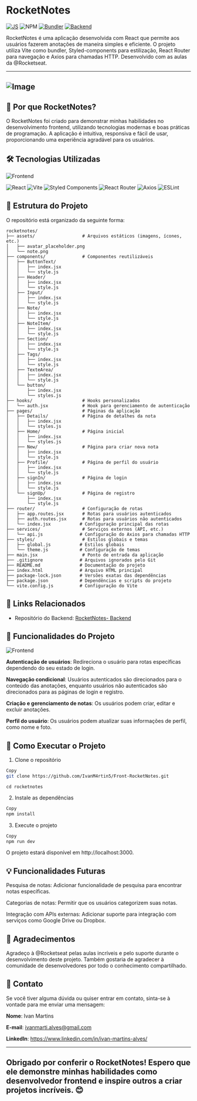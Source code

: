# RocketNotes

[![JS](https://img.shields.io/badge/logo-javascript-blue?logo=javascript)](JavaScript)
![NPM](https://img.shields.io/npm/v/npm.svg?logo=nodedotjs)
[![Bundler](https://img.shields.io/badge/Bundler-Vite-B73BFE?logo=vite)](https://vitejs.dev/)
[![Backend](https://img.shields.io/badge/Backend-Node.js-339933?logo=node.js)](https://nodejs.org/)


RocketNotes é uma aplicação desenvolvida com React que permite aos usuários fazerem anotações de maneira simples e eficiente. O projeto utiliza Vite como bundler, Styled-components para estilização, React Router para navegação e Axios para chamadas HTTP. Desenvolvido com as aulas da @Rocketseat.

---
![Image](https://github.com/IvanM4rtin5/Front-RocketNotes/blob/main/src/assets/note.png)
---

## 🚀 Por que RocketNotes?
O RocketNotes foi criado para demonstrar minhas habilidades no desenvolvimento frontend, utilizando tecnologias modernas e boas práticas de programação. A aplicação é intuitiva, responsiva e fácil de usar, proporcionando uma experiência agradável para os usuários.

## 🛠️ Tecnologias Utilizadas
![Frontend](https://img.shields.io/badge/Frontend-React-61DAFB?logo=react)

<div align="left"> <img src="https://img.shields.io/badge/React-18.x-61DAFB?logo=react" alt="React" /> <img src="https://img.shields.io/badge/Vite-4.x-B73BFE?logo=vite" alt="Vite" /> <img src="https://img.shields.io/badge/Styled%20Components-5.x-DB7093?logo=styled-components" alt="Styled Components" /> <img src="https://img.shields.io/badge/React%20Router-6.x-CA4245?logo=react-router" alt="React Router" /> <img src="https://img.shields.io/badge/Axios-1.x-5A29E4?logo=axios" alt="Axios" /> <img src="https://img.shields.io/badge/ESLint-8.x-4B32C3?logo=eslint" alt="ESLint" /> </div>

## 📂 Estrutura do Projeto

O repositório está organizado da seguinte forma:

```Copy
rocketnotes/
├── assets/                  # Arquivos estáticos (imagens, ícones, etc.)
│   ├── avatar_placeholder.png
│   └── note.png
├── components/              # Componentes reutilizáveis
│   ├── ButtonText/
│   │   ├── index.jsx
│   │   └── style.js
│   ├── Header/
│   │   ├── index.jsx
│   │   └── style.js
│   ├── Input/
│   │   ├── index.jsx
│   │   └── style.js
│   ├── Note/
│   │   ├── index.jsx
│   │   └── style.js
│   ├── NoteItem/
│   │   ├── index.jsx
│   │   └── style.js
│   ├── Section/
│   │   ├── index.jsx
│   │   └── style.js
│   ├── Tags/
│   │   ├── index.jsx
│   │   └── style.js
│   ├── TexteArea/
│   │   ├── index.jsx
│   │   └── style.js
│   └── button/
│       ├── index.jsx
│       └── styles.js
├── hooks/                   # Hooks personalizados
│   └── auth.jsx             # Hook para gerenciamento de autenticação
├── pages/                   # Páginas da aplicação
│   ├── Details/             # Página de detalhes da nota
│   │   ├── index.jsx
│   │   └── styles.js
│   ├── Home/                # Página inicial
│   │   ├── index.jsx
│   │   └── styles.js
│   ├── New/                 # Página para criar nova nota
│   │   ├── index.jsx
│   │   └── style.js
│   ├── Profile/             # Página de perfil do usuário
│   │   ├── index.jsx
│   │   └── style.js
│   ├── signIn/              # Página de login
│   │   ├── index.jsx
│   │   └── style.js
│   └── signUp/              # Página de registro
│       ├── index.jsx
│       └── style.js
├── router/                  # Configuração de rotas
│   ├── app.routes.jsx       # Rotas para usuários autenticados
│   ├── auth.routes.jsx      # Rotas para usuários não autenticados
│   └── index.jsx           # Configuração principal das rotas
├── services/                # Serviços externos (API, etc.)
│   └── api.js              # Configuração do Axios para chamadas HTTP
├── styles/                  # Estilos globais e temas
│   ├── global.js           # Estilos globais
│   └── theme.js            # Configuração de temas
├── main.jsx                 # Ponto de entrada da aplicação
├── .gitignore              # Arquivos ignorados pelo Git
├── README.md               # Documentação do projeto
├── index.html              # Arquivo HTML principal
├── package-lock.json       # Versões exatas das dependências
├── package.json            # Dependências e scripts do projeto
└── vite.config.js          # Configuração do Vite
```

## 🔗 Links Relacionados

- Repositório do Backend: [RocketNotes- Backend](https://github.com/IvanM4rtin5/Backend-Notes)

## 🧩 Funcionalidades do Projeto
![Frontend](https://img.shields.io/badge/Frontend-React-61DAFB?logo=react)

**Autenticação de usuários**: Redireciona o usuário para rotas específicas dependendo do seu estado de login.

**Navegação condicional**: Usuários autenticados são direcionados para o conteúdo das anotações, enquanto usuários não autenticados são direcionados para as páginas de login e registro.

**Criação e gerenciamento de notas**: Os usuários podem criar, editar e excluir anotações.

**Perfil do usuário**: Os usuários podem atualizar suas informações de perfil, como nome e foto.

## 🚀 Como Executar o Projeto

1. Clone o repositório
```bash
Copy
git clone https://github.com/IvanM4rtin5/Front-RocketNotes.git

```
```
cd rocketnotes
```
2. Instale as dependências

```bash
Copy
npm install
```
3. Execute o projeto

```bash
Copy
npm run dev

```
O projeto estará disponível em http://localhost:3000.

## 💡 Funcionalidades Futuras
Pesquisa de notas: Adicionar funcionalidade de pesquisa para encontrar notas específicas.

Categorias de notas: Permitir que os usuários categorizem suas notas.

Integração com APIs externas: Adicionar suporte para integração com serviços como Google Drive ou Dropbox.


## 🙏 Agradecimentos
Agradeço à @Rocketseat pelas aulas incríveis e pelo suporte durante o desenvolvimento deste projeto. Também gostaria de agradecer à comunidade de desenvolvedores por todo o conhecimento compartilhado.

## 📧 Contato
Se você tiver alguma dúvida ou quiser entrar em contato, sinta-se à vontade para me enviar uma mensagem:

**Nome**: Ivan Martins

**E-mail**: ivanmarti.alves@gmail.com

**LinkedIn**: https://www.linkedin.com/in/ivan-martins-alves/

---
Obrigado por conferir o RocketNotes! Espero que ele demonstre minhas habilidades como desenvolvedor frontend e inspire outros a criar projetos incríveis. 😊
---
